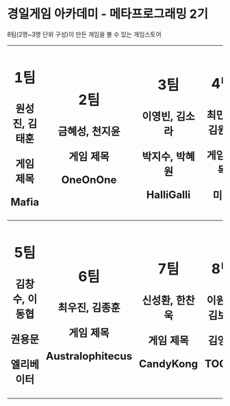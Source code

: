 # 경일게임 아카데미 - 메타프로그래밍 2기

8팀(2명~3명 단위 구성)이 만든 게임을 볼 수 있는 게임스토어

<div>
  <table>
  <thead>
  <tr>
  
<th align="center">
<h1>
<p> 1팀 </p>       
</h1>
<h2> 
<p> 원성진, 김태훈 </p>
<p> 게임 제목 </p> 
<p> Mafia </p>
</h2>

</th>

<th align="center">
<h1> 
<p> 2팀 </p2>
</h1>

<h2>
<p> 금혜성, 천지윤 </p>
<p> 게임 제목 </p>
<p> OneOnOne </p>
</h2>
</th>

<th align="center">
<h1> 
<p> 3팀 </p2>
</h1>
<h2> 
<p> 이영빈, 김소라 </p>
<p> 박지수, 박혜원 </p>
<p> HalliGalli </p>
</h2>
</th>

<th align="center">
<h1> 
<p> 4팀 </p2> 
</h1>
<h2> 
<p> 최민주, 김원찬 </p>
<p> 게임 제목 </p>
<p> 미정 </p>
</h2>
</th>
</tr>
</thead>

<tbody>
<tr>

<th>
<h1> 
<p> 5팀 </p2> 
</h1>
<h2> 
<p> 김창수, 이동협 </p>
<p> 권용문 </p>
<p> 엘리베이터 </p>
</h2>
</th>

<th align="center">
<h1> 
<p> 6팀 </p2> 
</h1>
<h2> 
<p> 최우진, 김종훈 </p>
<p> 게임 제목 </p>
<p> Australophitecus </p>
</h2>

</th>

<th>

<h1> 
<p> 7팀 </p2> 
</h1>
<h2> 
<p> 신성환, 한찬욱 </p>
<p> 게임 제목 </p>
<p> CandyKong </p>
</h2>
</th>

  <th align="center">
  
<h1> 
<p> 8팀 </p2> 
</h1>
<h2> 
<p> 이원혁, 김보강 </p>
<p> 김영갑 </p>
<p> TOOLS </p>
</h2>
</th> 
  
  </tr>
  </tbody>
  </table>
</div>